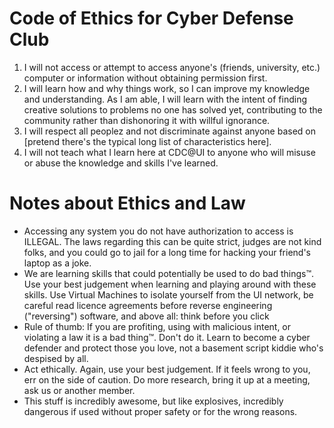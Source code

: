 # Code of Ethics for Cyber Defense Club

1. I will not access or attempt to access anyone's (friends, university, etc.) computer or information without obtaining permission first. 
2. I will learn how and why things work, so I can improve my knowledge and understanding. As I am able, I will learn with the intent of finding creative solutions to problems no one has solved yet, contributing to the community rather than dishonoring it with willful ignorance.
3. I will respect all peoplez and not discriminate against anyone based on [pretend there's the typical long list of characteristics here].
4. I will not teach what I learn here at CDC@UI to anyone who will misuse or abuse the knowledge and skills I've learned.


# Notes about Ethics and Law
* Accessing any system you do not have authorization to access is ILLEGAL. The laws regarding this can be quite strict, judges are not kind folks, and you could go to jail for a long time for hacking your friend's laptop as a joke.
* We are learning skills that could potentially be used to do bad things™. Use your best judgement when learning and playing around with these skills. Use Virtual Machines to isolate yourself from the UI network, be careful read licence agreements before reverse engineering ("reversing") software, and above all: think before you click
* Rule of thumb: If you are profiting, using with malicious intent, or violating a law it is a bad thing™. Don't do it. Learn to become a cyber defender and protect those you love, not a basement script kiddie who's despised by all.
* Act ethically. Again, use your best judgement. If it feels wrong to you, err on the side of caution. Do more research, bring it up at a meeting, ask us or another member.
* This stuff is incredibly awesome, but like explosives, incredibly dangerous if used without proper safety or for the wrong reasons. 
